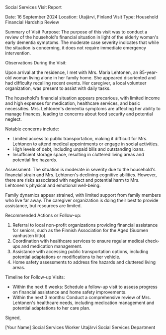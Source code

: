 Social Services Visit Report

Date: 16 September 2024
Location: Utajärvi, Finland
Visit Type: Household Financial Hardship Review

Summary of Visit Purpose:
The purpose of this visit was to conduct a review of the household's financial situation in light of the elderly woman's early dementia symptoms. The moderate case severity indicates that while the situation is concerning, it does not require immediate emergency intervention.

Observations During the Visit:

Upon arrival at the residence, I met with Mrs. Maria Lehtonen, an 85-year-old woman living alone in her family home. She appeared disoriented and had difficulty recalling recent events. Her caregiver, a local volunteer organization, was present to assist with daily tasks.

The household's financial situation appears precarious, with limited income and high expenses for medication, healthcare services, and basic necessities. Mrs. Lehtonen's dementia symptoms are affecting her ability to manage finances, leading to concerns about food security and potential neglect.

Notable concerns include:

* Limited access to public transportation, making it difficult for Mrs. Lehtonen to attend medical appointments or engage in social activities.
* High levels of debt, including unpaid bills and outstanding loans.
* Insufficient storage space, resulting in cluttered living areas and potential fire hazards.

Assessment:
The situation is moderate in severity due to the household's financial strain and Mrs. Lehtonen's declining cognitive abilities. However, there are risks associated with neglect and potential harm to Mrs. Lehtonen's physical and emotional well-being.

Family dynamics appear strained, with limited support from family members who live far away. The caregiver organization is doing their best to provide assistance, but resources are limited.

Recommended Actions or Follow-up:

1. Referral to local non-profit organizations providing financial assistance for seniors, such as the Finnish Association for the Aged (Suomen vanhusten liitto).
2. Coordination with healthcare services to ensure regular medical check-ups and medication management.
3. Assistance with accessing public transportation options, including potential adaptations or modifications to her vehicle.
4. Home safety assessments to address fire hazards and cluttered living areas.

Timeline for Follow-up Visits:

* Within the next 6 weeks: Schedule a follow-up visit to assess progress on financial assistance and home safety improvements.
* Within the next 3 months: Conduct a comprehensive review of Mrs. Lehtonen's healthcare needs, including medication management and potential adaptations to her care plan.

Signed,

[Your Name]
Social Services Worker
Utajärvi Social Services Department